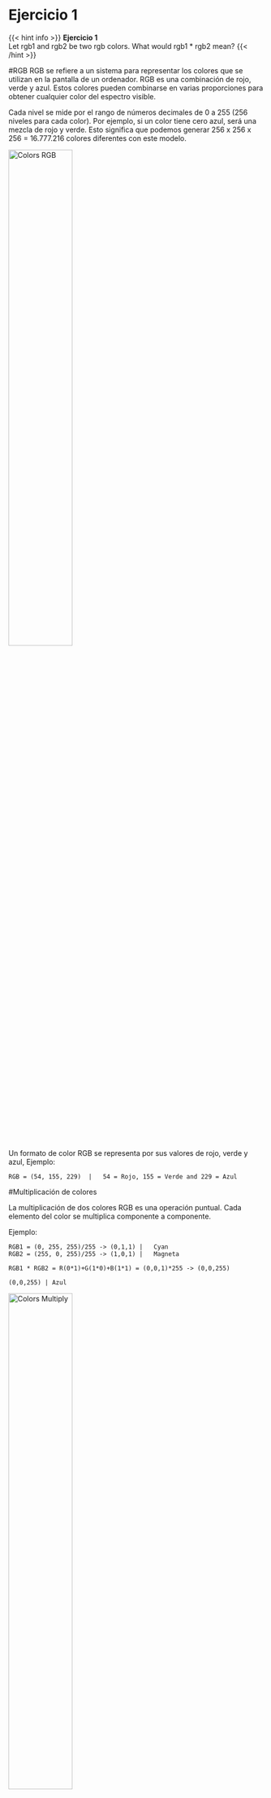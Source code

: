 # Ejercicio 1
{{< hint info >}}
**Ejercicio 1**  
Let rgb1 and rgb2 be two rgb colors. What would rgb1 * rgb2 mean?
{{< /hint >}}

#RGB
RGB se refiere a un sistema para representar los colores que se utilizan en la pantalla de un ordenador. RGB es una combinación de rojo, verde y azul. Estos colores pueden combinarse en varias proporciones para obtener cualquier color del espectro visible.

Cada nivel se mide por el rango de números decimales de 0 a 255 (256 niveles para cada color). Por ejemplo, si un color tiene cero azul, será una mezcla de rojo y verde. Esto significa que podemos generar 256 x 256 x 256 = 16.777.216 colores diferentes con este modelo.

<img src="https://miro.medium.com/max/1400/1*ueef5pNNsTIEJoMoPr5tZw.png" alt="Colors RGB" style="width: 50%;"/>

Un formato de color RGB se representa por sus valores de rojo, verde y azul, Ejemplo:
~~~
RGB = (54, 155, 229)  |   54 = Rojo, 155 = Verde and 229 = Azul
~~~

#Multiplicación de colores

La multiplicación de dos colores RGB es una operación puntual. Cada elemento del color se multiplica componente a componente.  

Ejemplo:

~~~
RGB1 = (0, 255, 255)/255 -> (0,1,1) |   Cyan
RGB2 = (255, 0, 255)/255 -> (1,0,1) |   Magneta

RGB1 * RGB2 = R(0*1)+G(1*0)+B(1*1) = (0,0,1)*255 -> (0,0,255)

(0,0,255) | Azul
~~~
<img src="https://imgur.com/2tSAa0P.png" alt="Colors Multiply" style="width: 50%;"/>

## Code (solution) & results

{{< details title="p5-global-iframe markdown" open=false >}}
{{< highlight html >}}
{{</* p5-global-iframe id="breath" width="410" height="450" >}}
let r, g,b,r1, g1, b1 ;

function setup() {
  createCanvas(720, 400);
  // colores aleatorios
  r = random(255);
  g = random(255);
  b = random(255);
  r1 = random(255);
  g1 = random(255);
  b1 = random(255);
}

function draw() {
  blendMode(BLEND)
  
  background("white");
  blendMode(MULTIPLY);
  btn = createButton("Change Color");
  btn.position(30, 80);
  btn.mousePressed(changeColor);
  // dibujar el círculo
  strokeWeight(2);
  stroke(r, g, b);
  fill(r, g, b, 127);
  ellipse(240, 200, 200, 200);
  strokeWeight(2);
  stroke(r1, g1, b1);
  fill(r1, g1, b1, 127);
  ellipse(360, 200, 200, 200);
}

// cuando el usuario hace click
function changeColor() {
  // revisar si el ratón está dentro del círculo
    // escoger nuevos colores aleatorios
    r = random(255);
    g = random(255);
    b = random(255);
    r1 = random(255);
    g1 = random(255);
    b1 = random(255);
  
  }
{{< /p5-global-iframe */>}}
{{< /highlight >}}
{{< /details >}}

{{< p5-global-iframe id="breath" width="410" height="450" >}}
let r, g,b,r1, g1, b1 ;

function setup() {
  createCanvas(720, 400);
  // colores aleatorios
  r = random(255);
  g = random(255);
  b = random(255);
  r1 = random(255);
  g1 = random(255);
  b1 = random(255);
}

function draw() {
  blendMode(BLEND)
  
  background("white");
  blendMode(MULTIPLY);
  btn = createButton("Change Color");
  btn.position(30, 80);
  btn.mousePressed(changeColor);
  // dibujar el círculo
  strokeWeight(2);
  stroke(r, g, b);
  fill(r, g, b, 127);
  ellipse(240, 200, 200, 200);
  strokeWeight(2);
  stroke(r1, g1, b1);
  fill(r1, g1, b1, 127);
  ellipse(360, 200, 200, 200);
}

// cuando el usuario hace click
function changeColor() {
  // revisar si el ratón está dentro del círculo
    // escoger nuevos colores aleatorios
    r = random(255);
    g = random(255);
    b = random(255);
    r1 = random(255);
    g1 = random(255);
    b1 = random(255);
  
  }
{{< /p5-global-iframe >}}
